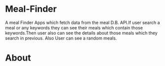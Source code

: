 # Meal-Finder
A meal Finder Apps which fetch data from the meal D.B. API.If user search a meal or any keywords they can see their meals which contain those keywords.Then user also can see the details about those meals which they search in previous. Also User can see a random meals.

# About
